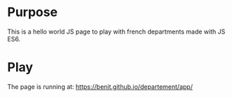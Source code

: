 # Purpose 
 
 This is a hello world JS page to play with french departments made with JS ES6.

# Play

The page is running at: https://benit.github.io/departement/app/ 
